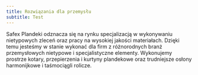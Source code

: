 ```yaml
---
title: Rozwiązania dla przemysłu
subtitle: Test
---
```


Safex Plandeki odznacza się na rynku specjalizacją w wykonywaniu nietypowych
zleceń oraz pracy na wysokiej jakości materiałach. Dzięki temu jesteśmy w stanie
wykonać dla firm z różnorodnych branż przemysłowych nietypowe i specjalistyczne
elementy. Wykonujemy prostrze kotary, przepierzenia i kurtyny plandekowe oraz
trudniejsze osłony harmonijkowe i taśmociągli rolicze.
